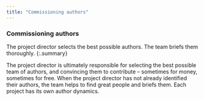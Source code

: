```yaml
---
title: "Commissioning authors"
---
```


### Commissioning authors

The project director selects the best possible authors. The team briefs them thoroughly.
{:.summary}

The project director is ultimately responsible for selecting the best possible team of authors, and convincing them to contribute – sometimes for money, sometimes for free. When the project director has not already identified their authors, the team helps to find great people and briefs them. Each project has its own author dynamics.
